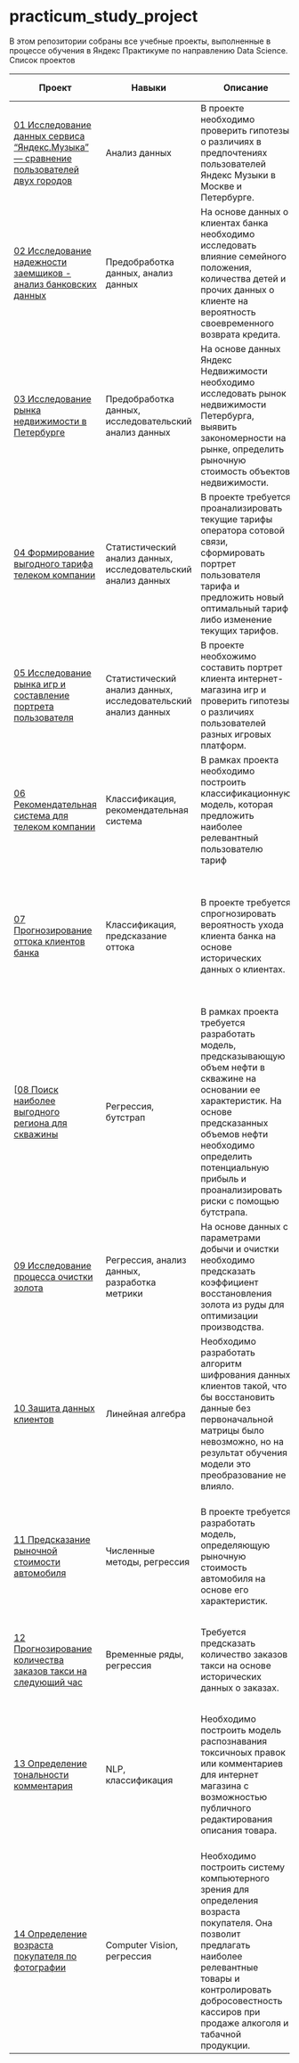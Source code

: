 # practicum_study_project
В этом репозитории собраны все учебные проекты, выполненные в процессе обучения в Яндекс Практикуме по направлению Data Science. 
Список проектов

| Проект | Навыки | Описание | Используемые инструменты
| --- | --- | --- | ---
| [01 Исследование данных сервиса “Яндекс.Музыка” — сравнение пользователей двух городов](https://github.com/severinov-yuriy/practicum_study_project/blob/main/01.%20Базовый%20Python.%20Сравнение%20пользователей%20Яндекс.Музыки./ya_music_users_comparison.ipynb)| Анализ данных | В проекте необходимо проверить гипотезы о различиях в предпочтениях пользователей Яндекс Музыки в Москве и Петербурге. | Python, pandas
| [02 Исследование надежности заемщиков - анализ банковских данных](https://github.com/severinov-yuriy/practicum_study_project/blob/main/02.%20Предобработка%20данных.%20Исследование%20надежности%20заемщиков./borrowers_reliability.ipynb) | Предобработка данных, анализ данных | На основе данных о клиентах банка необходимо исследовать влияние семейного положения, количества детей и прочих данных о клиенте на вероятность своевременного возврата кредита. | Python, pandas, pymystem3, matplotlib, seaborn
| [03 Исследование рынка недвижимости в Петербурге](https://github.com/severinov-yuriy/practicum_study_project/blob/main/03.%20Исследовательский%20анализ%20данных.%20Исследование%20объявлений%20о%20продаже%20квартир./EDA_flats_prices.ipynb) | Предобработка данных, исследовательский анализ данных | На основе данных Яндекс Недвижимости необходимо исследовать рынок недвижимости Петербурга, выявить закономерности на рынке, определить рыночную стоимость объектов недвижимости. | Python, pandas, matplotlib, seaborn
| [04 Формирование выгодного тарифа телеком компании](https://github.com/severinov-yuriy/practicum_study_project/blob/main/04.%20Статистический%20анализ%20данных.%20Исследование%20поведения%20клиентов%20мобильного%20оператора./mobile_operators_clients_preferences_analysis.ipynb) | Статистический анализ данных, исследовательский анализ данных | В проекте требуется проанализировать текущие тарифы оператора сотовой связи, сформировать портрет пользователя тарифа и предложить новый оптимальный тариф либо изменение текущих тарифов. | Python, pandas, numpy, scipy, matplotlib, seaborn
| [05 Исследование рынка игр и составление портрета пользователя](https://github.com/severinov-yuriy/practicum_study_project/blob/main/05.%20Сборный%20проект%20по%20анализу%20данных.%20Исследование%20пользовательских%20предпочтений%20для%20интернет-магазина%20игр/gamers_preferences_analysis.ipynb) | Статистический анализ данных, исследовательский анализ данных | В проекте необхожимо составить портрет клиента интернет-магазина игр и проверить гипотезы о различиях пользователей разных игровых платформ. | Python, pandas, numpy, scipy, matplotlib, seaborn
| [06 Рекомендательная система для телеком компании](https://github.com/severinov-yuriy/practicum_study_project/blob/main/06.%20Введение%20в%20машинное%20обучение.%20Рекомендация%20тарифа%20клиентам%20оператора%20оператора./tarif_recomendation.ipynb) | Классификация, рекомендательная система | В рамках проекта необходимо построить классификационную модель, которая предложить наиболее релевантный пользователю тариф | Python, pandas, matplotlib, sklearn: DecisionTree, RandomForest, LogsticRegression, KNN, DummyClassifier, train_test_split, accuracy_score
| [07 Прогнозирование оттока клиентов банка](https://github.com/severinov-yuriy/practicum_study_project/blob/main/07.%20Обучение%20с%20учителем.%20Предсказание%20оттока%20клиентов./customer_churn_prediction.ipynb) | Классификация, предсказание оттока | В проекте требуется спрогнозировать вероятность ухода клиента банка на основе исторических данных о клиентах. | Python, pandas, matplotlib, re, sklearn: StandartScaler, train_test_split, RandomForest, Logistic_regression, DecisionTree, f1_score, roc_auc_score, shuffle, Randomized_search
| [[08 Поиск наиболее выгодного региона для скважины](https://github.com/severinov-yuriy/practicum_study_project/blob/main/08.%20Машинное%20обучение%20в%20бизнесе.%20Выбор%20локации%20для%20нефтяной%20скважины./choosing_a_location_for_a_well.ipynb) | Регрессия, бутстрап | В рамках проекта требуется разработать модель, предсказывающую объем нефти в скважине на основании ее характеристик. На основе предсказанных объемов нефти необходимо определить потенциальную прибыль и проанализировать риски с помощью бутстрапа. | Python, pandas, scipy, matplotlib, sklearn: StandartScaler, LinearRegression, train_test_split, mse
| [09 Исследование процесса очистки золота](https://github.com/severinov-yuriy/practicum_study_project/blob/main/09.%20Сборный%20проект%20по%20машинному%20обучению.%20Предсказание%20качества%20восстановления%20золота%20из%20руды./recovery_of_the_gold_ore_prediction.ipynb) | Регрессия, анализ данных, разработка метрики | На основе данных с параметрами добычи и очистки необходимо предсказать коэффициент восстановления золота из руды для оптимизации производства. | Python. pandas, matplotlib, seaborn, sklearn: mae, StandardScaler, LinearRegression, LinearSVR, DecisionTree, DummyRegressor
| [10 Защита данных клиентов](https://github.com/severinov-yuriy/practicum_study_project/blob/main/10.%20Линейная%20алгебра.%20Алгоритм%20защиты%20персональных%20данных./matrix_operations.ipynb) | Линейная алгебра | Необходимо разработать алгоритм шифрования данных клиентов такой, что бы восстановить данные без первоначальной матрицы было невозможно, но на результат обучения модели это преобразование не влияло. | Python, pandas, numpy, sklearn
| [11 Предсказание рыночной стоимости автомобиля](https://github.com/severinov-yuriy/practicum_study_project/blob/main/11.%20Численные%20методы.%20Определение%20стоимости%20автомобилей./car_price_prediction.ipynb) | Численные методы, регрессия | В проекте требуется разработать модель, определяющую рыночную стоимость автомобиля на основе его характеристик. | Python,  pandas, matplotlib, seaborn, optuna, catboost, lightgbm, sklearn: train_test_split, OrdinalEncoder, StandardScaler, RandomForest, LinearRegression, DecisionTree, mse, GridSearch
| [12 Прогнозирование количества заказов такси на следующий час](https://github.com/severinov-yuriy/practicum_study_project/blob/main/12.%20Анализ%20временных%20рядов.%20Прогнозирование%20заказов%20такси./demand_on_taxi_prediction.ipynb) | Временные ряды, регрессия | Требуется предсказать количество заказов такси на основе исторических данных о заказах. | Python, pandas, matplotlib, statsmodels, catboost, sklearn: train_test_split, LinearRegression, mse
| [13 Определение тональности комментария](https://github.com/severinov-yuriy/practicum_study_project/blob/main/13.%20BERT.%20Распознавание%20тональности%20текста./BERT_text_sentiment_recognition.ipynb) | NLP, классификация | Необходимо построить модель распознавания токсичноых правок или комментариев для интернет магазина с возможностью публичного редактирования описания товара. | Python, pandas, numpy, re, tqdm, nltk, pytorch, BERT, transformers, optuna, sklearn: TfidfVectorizer, train_test_split, shuffle, LogisticRegression, MultinomialNB, SGDClassifier, RBFSampler, f1_score
| [14 Определение возраста покупателя по фотографии](https://github.com/severinov-yuriy/practicum_study_project/blob/main/14.%20Компьютерное%20зрение.%20Распознавание%20возраста%20покупателей%20по%20фотографии./CV_age_recognition.ipynb) | Computer Vision, регрессия | Необходимо построить систему компьютерного зрения для определения возраста покупателя. Она позволит предлагать наиболее релевантные товары и контролировать добросовестность кассиров при продаже алкоголя и табачной продукции. | Python, pandas, matplotlib, tensorflow, keras, ResNet, Adam